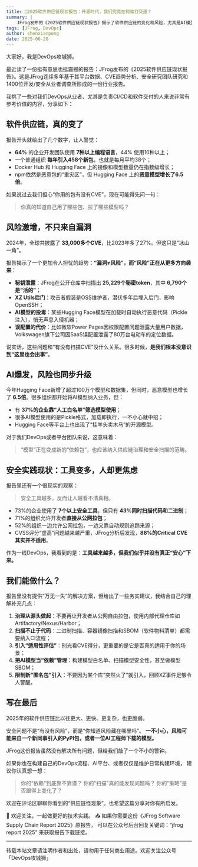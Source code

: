 ```yaml
---
title: 🧊2025软件供应链现状报告：开源时代，我们究竟在和谁打交道？
summary: |
    JFrog发布的《2025软件供应链现状报告》揭示了软件供应链的变化和风险，尤其是AI模型的安全问题。本文分享了报告中的关键发现和对DevOps从业者的启示。
tags: [JFrog, DevOps]
author: shenxianpeng
date: 2025-06-28
---
```


大家好，我是DevOps攻城狮。

最近读了一份挺有意思也挺震撼的报告：JFrog发布的《2025软件供应链现状报告》。这是JFrog连续多年基于其平台数据、CVE趋势分析、安全研究团队研究和1400位开发/安全从业者调查所形成的一份行业报告。

我挑了一些对我们DevOps从业者、尤其是负责CI/CD和软件交付的人来说非常有参考价值的内容，分享如下：

## 软件供应链，真的变了

报告开头就给出了几个数字，让人警觉：

* **64%** 的企业开发团队使用 **7种以上编程语言**，44% 使用10种以上；
* 一个普通组织 **每年引入458个新包**，也就是每月平均38个；
* Docker Hub 和 Hugging Face 上的镜像和模型数量仍在指数级增长；
* npm依然是恶意包的“重灾区”，但 Hugging Face 上的**恶意模型增长了6.5倍**。

如果说过去我们担心“你用的包有没有CVE”，现在可能得先问一句：

> 你真的知道自己用了哪些包、拉了哪些模型吗？

## 风险激增，不只来自漏洞

2024年，全球共披露了 **33,000多个CVE**，比2023年多了27%。但这只是“冰山一角”。

报告揭示了一个更加令人担忧的趋势：**“漏洞≠风险”，而“风险”正在从更多方向袭来**：

* **秘钥泄露**：JFrog在公开仓库中扫描出 **25,229个秘密token**，其中 **6,790个是“活的”**；
* **XZ Utils后门**：攻击者假装是OSS维护者，潜伏多年后埋入后门，影响OpenSSH；
* **AI模型的投毒**：某些Hugging Face模型在加载时自动执行恶意代码（Pickle注入），悄无声息入侵机器；
* **误配置的代价**：比如微软Power Pages因权限配置问题泄露大量用户数据，Volkswagen旗下公司因SaaS误配置泄露了80万台电动车的定位数据。

说实话，这些问题和“有没有扫描CVE”没什么关系。很多时候，**是我们根本没意识到“这里也会出事”**。

## AI爆发，风险也同步升级

今年Hugging Face新增了超过100万个模型和数据集，但同时，恶意模型也增长了 **6.5倍**。很多组织都开始将AI模型纳入业务，但：

* 有 **37%的企业靠“人工白名单”筛选模型使用**；
* 很多AI模型使用的是Pickle格式，加载即执行，一不小心就中招；
* Hugging Face等平台上也出现了“挂羊头卖木马”的开源模型。

对于我们DevOps或者平台团队来说，这意味着：

> “模型”正在变成新的“依赖包”，也应该纳入供应链治理和安全扫描的范畴。

## 安全实践现状：工具变多，人却更焦虑

报告里还有一个很现实的观察：

> 安全工具越多，反而让人越看不清真相。

* 73%的企业使用了 **7个以上安全工具**，但只有 **43%同时扫描代码和二进制**；
* 71%的组织允许开发者**直接从公网拉包**；
* 52%的组织一边允许公网拉包，一边又靠自动规则追踪来源；
* CVSS评分“虚高”问题越来越严重，JFrog分析后发现，**88%的Critical CVE其实并不适用**。

作为一线DevOps，我看到的是：**工具越来越多，但我们似乎并没有真正“安心”下来。**

## 我们能做什么？

报告里没有提供“万无一失”的解决方案，但给出了一些务实建议，我结合自己的理解补充几点：

1. **治理从源头做起**：不要再让开发者从公网自由拉包，使用内部代理仓库如 Artifactory/Nexus/Harbor；
2. **扫描不止于代码**：二进制扫描、容器镜像扫描和SBOM（软件物料清单）都需要纳入CI流程；
3. **引入“适用性评估”**：别光看CVE得分，更重要的是它是否真的适用于你的场景；
4. **把AI模型当“依赖”管理**：构建模型白名单、扫描模型安全性，甚至做模型SBOM；
5. **限制新“匿名包”引入**：不要因为某个库“突然火了”就引入，回顾XZ事件足够令人警醒。

## 写在最后

2025年的软件供应链比以往更大、更快、更复杂，也更脆弱。

安全问题不是“有没有风险”，而是“你知道风险藏在哪里吗”。
**一不小心，风险可能来自一个新同事引入的PyPI包，或者一位AI工程师下载的模型。**

JFrog这份报告虽然没有解决所有问题，但给我们敲了一个不小的警钟。

如果你也在构建自己的DevOps流程、AI平台、或者仅仅是维护日常构建环境，
建议你认真想一想：

> 你的“依赖”到底靠不靠谱？
> 你的“扫描”真的能发现问题吗？
> 你的“策略”是否跟得上变化了？

欢迎在评论区聊聊你看到的“供应链怪现象”。也希望这篇分享对你有所启发。

🧡 欢迎关注，一起做更好的技术实践。
📥 如果你需要这份《JFrog Software Supply Chain Report 2025》原报告，
可以在公众号后台回复关键词：“jfrog report 2025” 来获取报告下载链接。

---

转载本站文章请注明作者和出处，请勿用于任何商业用途。欢迎关注公众号「DevOps攻城狮」
